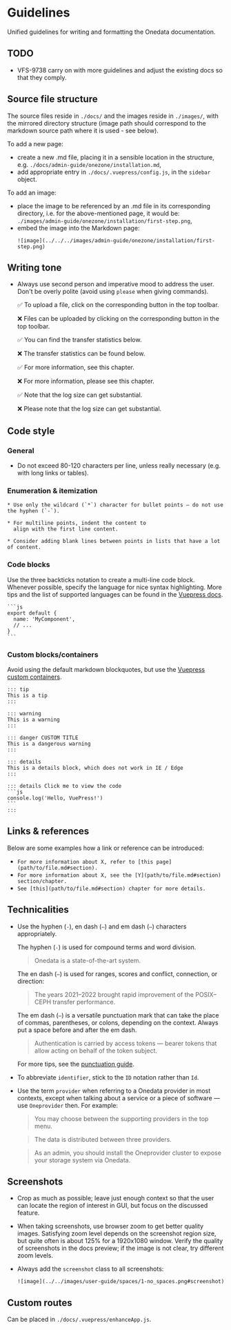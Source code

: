 # Guidelines
Unified guidelines for writing and formatting the Onedata documentation.


## TODO
* VFS-9738 carry on with more guidelines and adjust the existing docs so that they comply.


## Source file structure
The source files reside in `./docs/` and the images reside in `./images/`,
with the mirrored directory structure (image path should correspond to
the markdown source path where it is used - see below).

To add a new page:
- create a new .md file, placing it in a sensible location in the structure,
  e.g. `./docs/admin-guide/onezone/installation.md`,
- add appropriate entry in `./docs/.vuepress/config.js`, in the
  `sidebar` object.

To add an image:
- place the image to be referenced by an .md file in its corresponding directory,
  i.e. for the above-mentioned page, it would be:
  `./images/admin-guide/onezone/installation/first-step.png`,
- embed the image into the Markdown page:
  ```
  ![image](../../../images/admin-guide/onezone/installation/first-step.png)
  ```


## Writing tone
* Always use second person and imperative mood to address the user. Don't be 
  overly polite (avoid using `please` when giving commands).  

  :white_check_mark: To upload a file, click on the corresponding button in the top toolbar.

  :x: Files can be uploaded by clicking on the corresponding button in the top toolbar.
  
  :white_check_mark: You can find the transfer statistics below.

  :x: The transfer statistics can be found below.

  :white_check_mark: For more information, see this chapter.

  :x: For more information, please see this chapter.

  :white_check_mark: Note that the log size can get substantial.

  :x: Please note that the log size can get substantial.


## Code style

### General
* Do not exceed 80-120 characters per line, unless really necessary (e.g. with
  long links or tables).

### Enumeration & itemization
```
* Use only the wildcard (`*`) character for bullet points — do not use the hyphen (`-`).

* For multiline points, indent the content to
  align with the first line content.

* Consider adding blank lines between points in lists that have a lot of content.
```

### Code blocks
Use the three backticks notation to create a multi-line code block. Whenever
possible, specify the language for nice syntax highlighting. More tips and the
list of supported languages can be found in the 
[Vuepress docs](https://v1.vuepress.vuejs.org/guide/markdown.html#syntax-highlighting-in-code-blocks).
````
```js
export default {
  name: 'MyComponent',
  // ...
}
```
````

### Custom blocks/containers
Avoid using the default markdown blockquotes, but use the 
[Vuepress custom containers](https://v1.vuepress.vuejs.org/guide/markdown.html#custom-containers).

````
::: tip
This is a tip
:::

::: warning
This is a warning
:::

::: danger CUSTOM TITLE
This is a dangerous warning
:::

::: details
This is a details block, which does not work in IE / Edge
:::

::: details Click me to view the code
```js
console.log('Hello, VuePress!')
```
:::
````


## Links & references
Below are some examples how a link or reference can be introduced:

* `For more information about X, refer to [this page](path/to/file.md#section).`
* `For more information about X, see the [Y](path/to/file.md#section) section/chapter.`
* `See [this](path/to/file.md#section) chapter for more details.`


## Technicalities
* Use the hyphen (`-`), en dash (`–`) and em dash (`—`) characters appropriately.

  The hyphen (`-`) is used for compound terms and word division. 
  > Onedata is a state-of-the-art system.
  
  The en dash (`–`) is used for ranges, scores and conflict, connection, or direction:
  > The years 2021–2022 brought rapid improvement of the POSIX–CEPH transfer performance.

  The em dash (`—`) is a versatile punctuation mark that can take the place of 
  commas, parentheses, or colons, depending on the context. Always put a space
  before and after the em dash.
  > Authentication is carried by access tokens — bearer tokens that allow acting
  > on behalf of the token subject.

  For more tips, see the [punctuation guide](https://www.thepunctuationguide.com/hyphen.html).

* To abbreviate `identifier`, stick to the `ID` notation rather than `Id`.

* Use the term `provider` when referring to a Onedata provider in most contexts,
  except when talking about a service or a piece of software — use `Oneprovider`
  then. For example:

  > You may choose between the supporting providers in the top menu.

  > The data is distributed between three providers.
  
  > As an admin, you should install the Oneprovider cluster to expose your storage system via Onedata.


## Screenshots
* Crop as much as possible; leave just enough context so that the user can
  locate the region of interest in GUI, but focus on the discussed feature.
  
* When taking screenshots, use browser zoom to get better quality images.
  Satisfying zoom level depends on the screenshot region size, but quite often
  is about 125% for a 1920x1080 window. Verify the quality of screenshots
  in the docs preview; if the image is not clear, try different zoom levels.

* Always add the `screenshot` class to all screenshots:
  ```
  ![image](../../images/user-guide/spaces/1-no_spaces.png#screenshot)
  ```


## Custom routes
Can be placed in `./docs/.vuepress/enhanceApp.js`.

